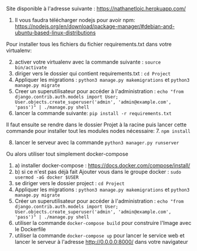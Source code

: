 Site disponible à l'adresse suivante : https://nathanetloic.herokuapp.com/

1. Il vous faudra télécharger nodejs pour avoir npm: 
https://nodejs.org/en/download/package-manager/#debian-and-ubuntu-based-linux-distributions

Pour installer tous les fichiers du fichier requirements.txt dans votre virtualenv:

2. activer votre virtualenv avec la commande suivante : ```source bin/activate```
3. diriger vers le dossier qui contient requirements.txt : ```cd Project```
4. Appliquer les migrations : ```python3 manage.py makemigrations``` et ```python3 manage.py migrate```
5. Creer un superutilisateur pour accéder à l'administration : 
    ```echo "from django.contrib.auth.models import User; User.objects.create_superuser('admin', 'admin@example.com', 'pass')" | ./manage.py shell```
6. lancer la commande suivante: ```pip install -r requirements.txt```

Il faut ensuite se rendre dans le dossier Projet à la racine puis lancer cette commande pour installer tout les modules nodes nécessaire:
7. ```npm install```

8. lancer le serveur avec la commande ```python3 manager.py runserver```

Ou alors utiliser tout simplement docker-compose

1. a) installer docker-compose : https://docs.docker.com/compose/install/ 
1. b) si ce n'est pas déjà fait Ajouter vous dans le groupe docker : ```sudo usermod -aG docker $USER```
2. se diriger vers le dossier project : ```cd Project```
3. Appliquer les migrations : ```python3 manage.py makemigrations``` et ```python3 manage.py migrate```
4. Créer un superutilisateur pour accéder à l'administration : 
    ```echo "from django.contrib.auth.models import User; User.objects.create_superuser('admin', 'admin@example.com', 'pass')" | ./manage.py shell```
5. utiliser la commande ```docker-compose build``` pour construire l'Image avec le Dockerfile
6. utiliser la commande ```docker-compose up``` pour lancer le service web et lancer le serveur à l'adresse http://0.0.0.0:8000/ dans votre navigateur
